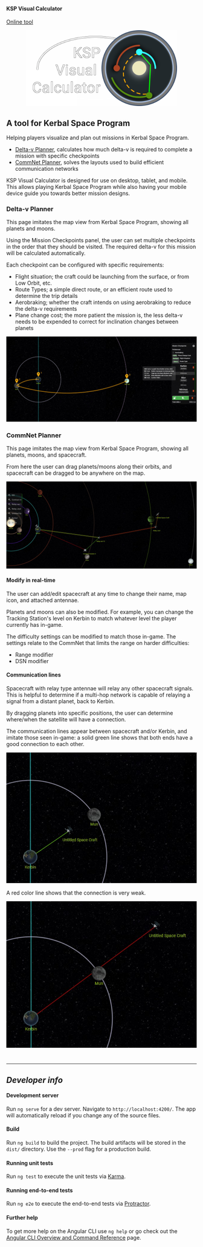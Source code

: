 #### KSP Visual Calculator

[Online tool](https://ksp-visual-calculator.blaarkies.com)

<a href="https://ksp-visual-calculator.blaarkies.com">
  <p align="center">
      <img src="./storage/logo-git-repo.png?raw=true"
           alt="The logo of KSP Visual Calculator"
           height="200" />
  </p>
</a>

## A tool for Kerbal Space Program

Helping players visualize and plan out missions in Kerbal Space Program.
- [Delta-v Planner](#Delta-v-Planner), calculates how much delta-v is required to complete a mission with specific checkpoints
- [CommNet Planner](#CommNet-Planner), solves the layouts used to build efficient communication networks

KSP Visual Calculator is designed for use on desktop, tablet, and mobile. This allows playing Kerbal Space Program while also having your 
mobile device guide you towards better mission designs.

### Delta-v Planner

This page imitates the map view from Kerbal Space Program, showing all planets and moons.

Using the Mission Checkpoints panel, the user can set multiple checkpoints in the order that they should be visited. The required 
delta-v for this mission will be calculated automatically.

Each checkpoint can be configured with specific requirements:
- Flight situation; the craft could be launching from the surface, or from Low Orbit, etc. 
- Route Types; a simple direct route, or an efficient route used to determine the trip details
- Aerobraking; whether the craft intends on using aerobraking to reduce the delta-v requirements
- Plane change cost; the more patient the mission is, the less delta-v needs to be expended to correct for inclination changes between planets

![A footsteps on the moons mission](./storage/map-dv-preview.jpg?raw=true "A footsteps on the moons mission")


### CommNet Planner

This page imitates the map view from Kerbal Space Program, showing all planets, moons, and spacecraft.

From here the user can drag planets/moons along their orbits, and spacecraft can be dragged to be anywhere on the map.

![A relay network](./storage/map-signal-preview.jpg?raw=true "A relay network")

#### Modify in real-time

The user can add/edit spacecraft at any time to change their name, map icon, and attached antennae.

Planets and moons can also be modified. For example, you can change the Tracking Station's level on Kerbin to match
whatever level the player currently has in-game.

The difficulty settings can be modified to match those in-game. The settings relate to the CommNet that limits the range on harder difficulties:
- Range modifier 
- DSN modifier

#### Communication lines

Spacecraft with relay type antennae will relay any other spacecraft signals. This is helpful to determine if a multi-hop
network is capable of relaying a signal from a distant planet, back to Kerbin.

By dragging planets into specific positions, the user can determine where/when the satellite will have a connection.

The communication lines appear between spacecraft and/or Kerbin, and imitate those seen in-game: a solid green line
shows that both ends have a good connection to each other.

![Good signal](./storage/green-line.jpg?raw=true "Good signal")

A red color line shows that the connection is very weak.

![Bad signal](./storage/red-line.jpg?raw=true "Bad signal")

#

___

## *Developer info*

#### Development server

Run `ng serve` for a dev server. Navigate to `http://localhost:4200/`. The app will automatically reload if you change
any of the source files.

#### Build

Run `ng build` to build the project. The build artifacts will be stored in the `dist/` directory. Use the `--prod` flag
for a production build.

#### Running unit tests

Run `ng test` to execute the unit tests via [Karma](https://karma-runner.github.io).

#### Running end-to-end tests

Run `ng e2e` to execute the end-to-end tests via [Protractor](http://www.protractortest.org/).

#### Further help

To get more help on the Angular CLI use `ng help` or go check out
the [Angular CLI Overview and Command Reference](https://angular.io/cli) page.
